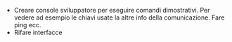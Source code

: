 - Creare console sviluppatore per eseguire comandi dimostrativi. Per vedere ad esempio le chiavi usate la altre info della comunicazione. Fare ping ecc.
- Rifare interfacce
